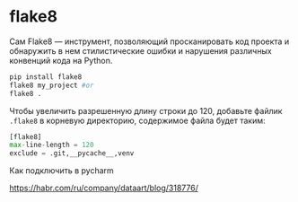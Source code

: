 # flake8

Сам Flake8 — инструмент, позволяющий просканировать код проекта и обнаружить в нем стилистические ошибки и нарушения различных конвенций кода на Python.

```python
pip install flake8
flake8 my_project #or
flake8 .
```

Чтобы увеличить разрешенную длину строки до 120, добавьте файлик `.flake8` в корневую директорию, содержимое файла будет таким:

```python
[flake8] 
max-line-length = 120
exclude = .git,__pycache__,venv
```

Как подключить в pycharm

https://habr.com/ru/company/dataart/blog/318776/

